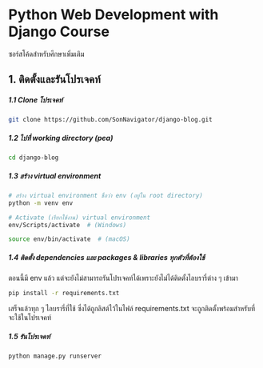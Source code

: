 # Python Web Development with Django Course

ซอร์สโค้ดสำหรับศึกษาเพิ่มเติม

## 1. ติดตั้งและรันโปรเจคท์

##### 1.1 Clone โปรเจคท์

```bash
git clone https://github.com/SonNavigator/django-blog.git
```

##### 1.2 ไปที่ working directory  (pea)
```bash
cd django-blog
```

##### 1.3 สร้าง virtual environment

```bash
# สร้าง virtual environment ชื่อว่า env (อยู่ใน root directory)
python -m venv env

# Activate (เรียกใช้งาน) virtual environment
env/Scripts/activate  # (Windows)

source env/bin/activate  # (macOS)
```

##### 1.4 ติดตั้ง dependencies และ packages & libraries ทุกตัวที่ต้องใช้
ตอนนี้มี env แล้ว แต่จะยังไม่สามารถรันโปรเจคท์ได้เพราะยังไม่ได้ติดตั้งไลบรารี่ต่าง ๆ เข้ามา

```bash
pip install -r requirements.txt
```
เสร็จแล้วทุก ๆ ไลบรารี่ที่ใช้ ซึ่งได้ถูกลิสต์ไว้ในไฟล์ requirements.txt 
จะถูกติดตั้งพร้อมสำหรับที่จะใช้ในโปรเจคท์

##### 1.5 รันโปรเจคท์

```bash
python manage.py runserver
```
